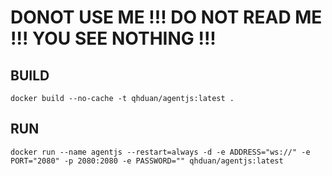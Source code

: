# DONOT USE ME !!! DO NOT READ ME !!! YOU SEE NOTHING !!!


## BUILD

```
docker build --no-cache -t qhduan/agentjs:latest .
```

## RUN

```
docker run --name agentjs --restart=always -d -e ADDRESS="ws://" -e PORT="2080" -p 2080:2080 -e PASSWORD="" qhduan/agentjs:latest
```
